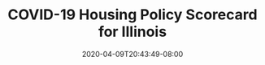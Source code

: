 ---
title: "COVID-19 Housing Policy Scorecard for Illinois"
date: 2020-04-09T20:43:49-08:00
layout: single
type: covid-policy-rankings
state_abbrev: il # use state abbreviation.
state_title: Illinois
photoCredit:
hasSubnav: true
socialDescription: COVID-19 Housing Policy Scorecard for Illinois
description: See how Illinois ranks in our nationwide scorecard of housing policies in response to COVID-19.
url: /covid-policy-rankings/il
aliases:
    - /covid-policy-rankings/il
    - /covid-policy-rankings/illinois
    - /es/covid-policy-rankings/il
    - /es/covid-policy-rankings/illinois
---